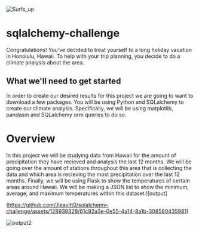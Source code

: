 
![Surfs_up](https://github.com/Jleavitt0/sqlalchemy-challenge/assets/128939328/58f2d328-35a6-4ab0-9f15-1a42ed86c2b5)

# sqlalchemy-challenge
Congratulations! You've decided to treat yourself to a long holiday vacation in Honolulu, Hawaii. To help with your trip planning, you decide to do a climate analysis about the area.

## What we'll need to get started
In order to create our desired results for this project we are going to want to download a few packages. You will be using Python and SQLalchemy to create our climate analysis. Specifically, we will be using matplotlib, pandasm and SQLalchemy orm queries to do so.

# Overview
In this project we will be studying data from Hawaii for the amount of precipitation they have recieved and analysis the last 12 months. We will be going over the amount of stations throughout this area that is collecting the data and which area is recieving the most precipitation over the last 12 months. Finally, we will be using Flask to show the temperatures of certain areas around Hawaii. We will be making a JSON list to show the minimum, average, and maximum temperatures within this dataset.![output]


(https://github.com/Jleavitt0/sqlalchemy-challenge/assets/128939328/61c92a3e-0e55-4a14-8a1b-308580435981)


![output2](https://github.com/Jleavitt0/sqlalchemy-challenge/assets/128939328/92be626f-fe4a-4d4a-82f2-64f59105cb3c)
